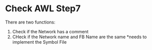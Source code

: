 # Check AWL Step7

There are two functions:

1. Check if the Network has a comment
2. CHeck if the Network name and FB Name are the same *needs to implement the Symbol File
